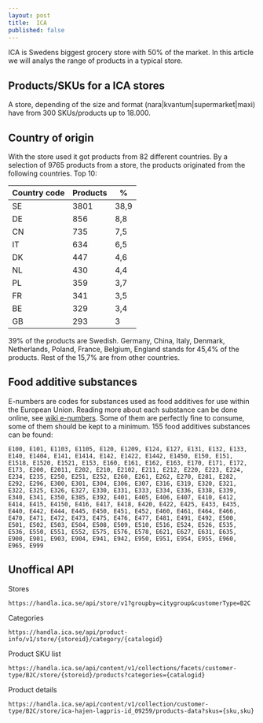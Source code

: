 ```yaml
---
layout: post
title:  ICA
published: false
---
```


ICA is Swedens biggest grocery store with 50% of the market. In this article we will analys the range of products in a typical store.

## Products/SKUs for a ICA stores

A store, depending of the size and format (nara|kvantum|supermarket|maxi) have from 300 SKUs/products up to 18.000.

## Country of origin 

With the store used it got products from 82 different countries. By a selection of 9765 products from a store, the products originated from the following countries. Top 10:

| Country code | Products |  % | 
|---|---|---|
| SE | 3801 | 38,9
| DE | 856 | 8,8
| CN | 735 | 7,5
| IT | 634 | 6,5
| DK | 447 | 4,6
| NL | 430 | 4,4
| PL | 359 | 3,7
| FR | 341 | 3,5
| BE | 329 | 3,4
| GB | 293 | 3

39% of the products are Swedish. Germany, China, Italy, Denmark, Netherlands, Poland, France, Belgium, England stands for 45,4% of the products. Rest of the 15,7% are from other countries.

## Food additive substances

E-numbers are codes for substances used as food additives for use within the European Union. Reading more about each substance can be done online, see [wiki e-numbers](https://en.wikipedia.org/wiki/E_number). Some of them are perfectly fine to consume, some of them should be kept to a minimum. 155 food additives substances can be found:

`E100, E101, E1103, E1105, E120, E1209, E124, E127, E131, E132, E133, E140, E1404, E141, E1414, E142, E1422, E1442, E1450, E150, E151, E1518, E1520, E1521, E153, E160, E161, E162, E163, E170, E171, E172, E173, E200, E2011, E202, E210, E2102, E211, E212, E220, E223, E224, E234, E235, E250, E251, E252, E260, E261, E262, E270, E281, E282, E292, E296, E300, E301, E304, E306, E307, E316, E319, E320, E321, E322, E325, E326, E327, E330, E331, E333, E334, E336, E338, E339, E340, E341, E350, E385, E392, E401, E405, E406, E407, E410, E412, E414, E415, E4150, E416, E417, E418, E420, E422, E425, E433, E435, E440, E442, E444, E445, E450, E451, E452, E460, E461, E464, E466, E470, E471, E472, E473, E475, E476, E477, E481, E491, E492, E500, E501, E502, E503, E504, E508, E509, E510, E516, E524, E526, E535, E536, E550, E551, E552, E575, E576, E578, E621, E627, E631, E635, E900, E901, E903, E904, E941, E942, E950, E951, E954, E955, E960, E965, E999`

## Unoffical API

Stores

`https://handla.ica.se/api/store/v1?groupby=citygroup&customerType=B2C`

Categories

`https://handla.ica.se/api/product-info/v1/store/{storeid}/category/{catalogid}`

Product SKU list

`https://handla.ica.se/api/content/v1/collections/facets/customer-type/B2C/store/{storeid}/products?categories={catalogid}`

Product details

`https://handla.ica.se/api/content/v1/collection/customer-type/B2C/store/ica-hajen-lagpris-id_09259/products-data?skus={sku,sku}`

